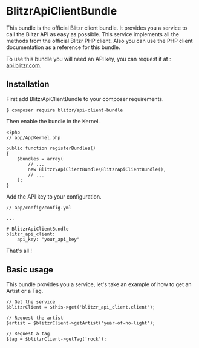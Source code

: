# BlitzrApiClientBundle


This bundle is the official Blitzr client bundle.
It provides you a service to call the Blitzr API as easy as possible. This service implements all the methods from the official Blitzr PHP client. Also you can use the PHP client documentation as a reference for this bundle.

To use this bundle you will need an API key, you can request it at : [api.blitzr.com](https://api.blitzr.com).


## Installation

First add BlitzrApiClientBundle to your composer requirements.

    $ composer require blitzr/api-client-bundle

Then enable the bundle in the Kernel.

    <?php
    // app/AppKernel.php
    
    public function registerBundles()
    {
        $bundles = array(
            // ...
            new Blitzr\ApiClientBundle\BlitzrApiClientBundle(),
            // ...
        );
    }

Add the API key to your configuration.

    // app/config/config.yml
    
    ...
    
    # BlitzrApiClientBundle
    blitzr_api_client:
        api_key: "your_api_key"

That's all ! 

## Basic usage

This bundle provides you a service, let's take an example of how to get an Artist or a Tag.
    
    // Get the service
    $blitzrClient = $this->get('blitzr_api_client.client');
    
    // Request the artist
    $artist = $blitzrClient->getArtist('year-of-no-light');
    
    // Request a tag
    $tag = $blitzrClient->getTag('rock');
